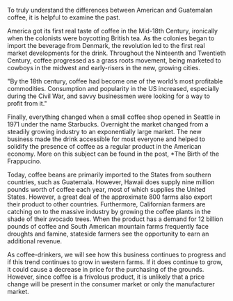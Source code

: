 To truly understand the differences between American and Guatemalan coffee, it is helpful to examine the past. 

America got its first real taste of coffee in the Mid-18th Century, ironically when the colonists were boycotting British tea. As the colonies began to import the beverage from Denmark, the revolution led to the first real market developments for the drink. Throughout the Ninteenth and Twentieth Century, coffee progressed as a grass roots movement, being marketed to cowboys in the midwest and early-risers in the new, growing cities. 

"By the 18th century, coffee had become one of the world’s most profitable commodities. Consumption and popularity in the US increased, especially during the Civil War, and savvy businessmen were looking for a way to profit from it."

Finally, everything changed when a small coffee shop opened in Seattle in 1971 under the name Starbucks. Overnight the market changed from a steadily growing industry to an exponentially large market. The new business made the drink accessible for most everyone and helped to solidify the presence of coffee as a regular product in the American economy. More on this subject can be found in the post, *The Birth of the Frappucino. 

Today, coffee beans are primarily imported to the States from southern countries, such as Guatemala. However, Hawaii does supply nine million pounds worth of coffee each year, most of which supplies the United States. However, a great deal of the approximate 800 farms also export their product to other countries. Furthermore, Californian farmers are catching on to the massive industry by growing the coffee plants in the shade of their avocado trees. When the product has a demand for 12 billion pounds of coffee and South American mountain farms frequently face droughts and famine, stateside farmers see the opportunity to earn an additional revenue. 

As coffee-drinkers, we will see how this business continues to progress and if this trend continues to grow in western farms. If it does continue to grow, it could cause a decrease in price for the purchasing of the grounds. However, since coffee is a frivolous product, it is unlikely that a price change will be present in the consumer market or only the manufacturer market. 

